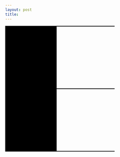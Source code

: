 ```yaml
---
layout: post
title: 
---
```

<style>
  .container { position:relative; padding:0 0 0 55px; }
#sidebar {
    position:absolute;
    top:0; bottom:200px; left:0;
    width:33%;
    height:100%;
    background:#000;
}

#header { border:1px solid #000; width:66%; position: relative; align: right; margin-right: auto;
    margin:0 auto 200px 0;
}
#content { border:1px solid #000; width:66%; position: relative; align: right; margin-right: auto;
    margin:0 auto 200px 0;
}
#footer { border:1px solid #000; width:66%; position: relative; align: right; margin-right: auto;
    margin:0 auto 200px 0;
}
</style>

<div class="container">
    <div id="sidebar"></div>
    <div id="header"></div>
    <div id="content"></div>
    <div id="footer"></div>
</div>
